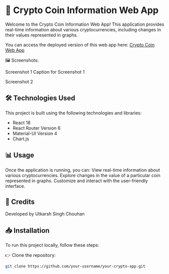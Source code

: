 # 🚀 Crypto Coin Information Web App

Welcome to the Crypto Coin Information Web App! This application provides real-time information about various cryptocurrencies, including changes in their values represented in graphs.

You can access the deployed version of this web app here: [Crypto Coin Web App](https://crytpo-web-app.netlify.app/)


🖼️ Screenshots:

  Screenshot 1
Caption for Screenshot 1

  Screenshot 2

## 🛠️ Technologies Used

This project is built using the following technologies and libraries:

- React 18
- React Router Version 6
- Material-UI Version 4
- Chart.js

## 📊 Usage
Once the application is running, you can:
  View real-time information about various cryptocurrencies.
  Explore changes in the value of a particular coin represented in graphs.
  Customize and interact with the user-friendly interface.

## 🙏 Credits
  Developed by Utkarsh Singh Chouhan

## 📥 Installation

To run this project locally, follow these steps:

👉 Clone the repository:

   ```bash
   git clone https://github.com/your-username/your-crypto-app.git



